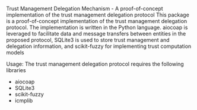 Trust Management Delegation Mechanism - A proof-of-concept implementation of the trust management delegation protocol
This package is a proof-of-concept implementation of the trust management delegation protocol. The implementation is written in the Python language. aiocoap is leveraged to facilitate data and message transfers between entities in the proposed protocol, SQLite3 is used to store trust management and delegation information, and scikit-fuzzy for implementing trust computation models

Usage: The trust management delegation protocol requires the following libraries
- aiocoap
- SQLite3
- scikit-fuzzy
- icmplib
